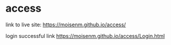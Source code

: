 # access
link to live site: https://moisenm.github.io/access/

login successful link https://moisenm.github.io/access/Login.html
